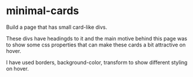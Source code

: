 # minimal-cards

Build a page that has small card-like divs.

These divs have headingds to it and the main motive behind this page was to show some css properties that can make these cards a bit attractive on hover.

I have used borders, background-color, transform to show different styling on hover.
